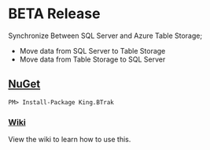 BETA Release
===========

Synchronize Between SQL Server and Azure Table Storage;
+ Move data from SQL Server to Table Storage
+ Move data from Table Storage to SQL Server

## [NuGet](https://www.nuget.org/packages/King.BTrak)
```
PM> Install-Package King.BTrak
```

### [Wiki](https://github.com/jefking/King.B-Trak/wiki)
View the wiki to learn how to use this.